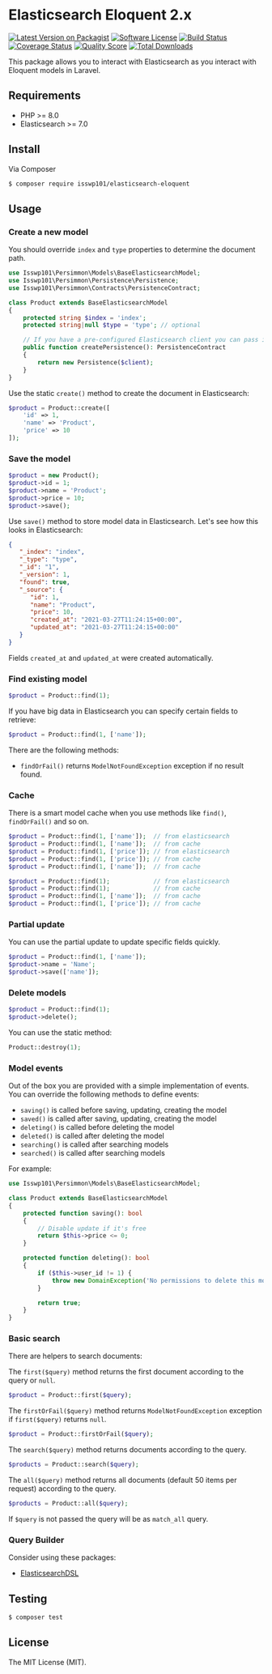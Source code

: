 # Elasticsearch Eloquent 2.x

[![Latest Version on Packagist][ico-version]][link-packagist]
[![Software License][ico-license]]()
[![Build Status][ico-travis]][link-travis]
[![Coverage Status][ico-scrutinizer]][link-scrutinizer]
[![Quality Score][ico-code-quality]][link-code-quality]
[![Total Downloads][ico-downloads]][link-downloads]

This package allows you to interact with Elasticsearch as you interact with Eloquent models in Laravel.

## Requirements

- PHP >= 8.0
- Elasticsearch >= 7.0

## Install

Via Composer

```bash
$ composer require isswp101/elasticsearch-eloquent
```

## Usage

### Create a new model

You should override `index` and `type` properties to determine the document path.

```php
use Isswp101\Persimmon\Models\BaseElasticsearchModel;
use Isswp101\Persimmon\Persistence\Persistence;
use Isswp101\Persimmon\Contracts\PersistenceContract;

class Product extends BaseElasticsearchModel
{
    protected string $index = 'index';
    protected string|null $type = 'type'; // optional

    // If you have a pre-configured Elasticsearch client you can pass it here (optional)
    public function createPersistence(): PersistenceContract
    {
        return new Persistence($client);
    }
}
```

Use the static `create()` method to create the document in Elasticsearch:

```php
$product = Product::create([
    'id' => 1, 
    'name' => 'Product',
    'price' => 10
]);
```

### Save the model

```php
$product = new Product();
$product->id = 1;
$product->name = 'Product';
$product->price = 10;
$product->save();
```

Use `save()` method to store model data in Elasticsearch. Let's see how this looks in Elasticsearch:

```json
{
   "_index": "index",
   "_type": "type",
   "_id": "1",
   "_version": 1,
   "found": true,
   "_source": {
      "id": 1,
      "name": "Product",
      "price": 10,
      "created_at": "2021-03-27T11:24:15+00:00",
      "updated_at": "2021-03-27T11:24:15+00:00"
   }
}
```

Fields `created_at` and `updated_at` were created automatically.

### Find existing model

```php
$product = Product::find(1);
```

If you have big data in Elasticsearch you can specify certain fields to retrieve:

```php
$product = Product::find(1, ['name']);
```

There are the following methods:
* `findOrFail()` returns `ModelNotFoundException` exception if no result found.

### Cache

There is a smart model cache when you use methods like `find()`, `findOrFail()` and so on.

```php
$product = Product::find(1, ['name']);  // from elasticsearch
$product = Product::find(1, ['name']);  // from cache
$product = Product::find(1, ['price']); // from elasticsearch
$product = Product::find(1, ['price']); // from cache
$product = Product::find(1, ['name']);  // from cache
```

```php
$product = Product::find(1);            // from elasticsearch
$product = Product::find(1);            // from cache
$product = Product::find(1, ['name']);  // from cache
$product = Product::find(1, ['price']); // from cache
```

### Partial update

You can use the partial update to update specific fields quickly.

```php
$product = Product::find(1, ['name']);
$product->name = 'Name';
$product->save(['name']);
```

### Delete models

```php
$product = Product::find(1);
$product->delete();
```

You can use the static method:

```php
Product::destroy(1);
```

### Model events

Out of the box you are provided with a simple implementation of events.  
You can override the following methods to define events:

* `saving()` is called before saving, updating, creating the model
* `saved()` is called after saving, updating, creating the model
* `deleting()` is called before deleting the model
* `deleted()` is called after deleting the model
* `searching()` is called after searching models
* `searched()` is called after searching models

For example:

```php
use Isswp101\Persimmon\Models\BaseElasticsearchModel;

class Product extends BaseElasticsearchModel
{
    protected function saving(): bool
    {
        // Disable update if it's free
        return $this->price <= 0;
    }

    protected function deleting(): bool
    {
        if ($this->user_id != 1) {
            throw new DomainException('No permissions to delete this model');
        }

        return true;
    }
}
```

### Basic search

There are helpers to search documents:

The `first($query)` method returns the first document according to the query or `null`.  

```php
$product = Product::first($query);
```

The `firstOrFail($query)` method returns `ModelNotFoundException` exception if `first($query)` returns `null`.

```php
$product = Product::firstOrFail($query);
```

The `search($query)` method returns documents according to the query.

```php
$products = Product::search($query);
```

The `all($query)` method returns all documents (default 50 items per request) according to the query.

```php
$products = Product::all($query);
```

If `$query` is not passed the query will be as `match_all` query.

### Query Builder

Consider using these packages:

- [ElasticsearchDSL](https://github.com/ongr-io/ElasticsearchDSL)


## Testing

``` bash
$ composer test
```


## License

The MIT License (MIT).

[ico-version]: https://img.shields.io/packagist/v/isswp101/elasticsearch-eloquent.svg?style=flat-square
[ico-license]: https://img.shields.io/badge/license-MIT-brightgreen.svg?style=flat-square
[ico-travis]: https://img.shields.io/travis/isswp101/elasticsearch-eloquent/master.svg?style=flat-square
[ico-scrutinizer]: https://img.shields.io/scrutinizer/coverage/g/isswp101/elasticsearch-eloquent.svg?style=flat-square
[ico-code-quality]: https://img.shields.io/scrutinizer/g/isswp101/elasticsearch-eloquent.svg?style=flat-square
[ico-downloads]: https://img.shields.io/packagist/dt/isswp101/elasticsearch-eloquent.svg?style=flat-square

[link-packagist]: https://packagist.org/packages/isswp101/elasticsearch-eloquent
[link-travis]: https://travis-ci.org/isswp101/elasticsearch-eloquent
[link-scrutinizer]: https://scrutinizer-ci.com/g/isswp101/elasticsearch-eloquent/code-structure
[link-code-quality]: https://scrutinizer-ci.com/g/isswp101/elasticsearch-eloquent
[link-downloads]: https://packagist.org/packages/isswp101/elasticsearch-eloquent
[link-author]: https://github.com/devemio
